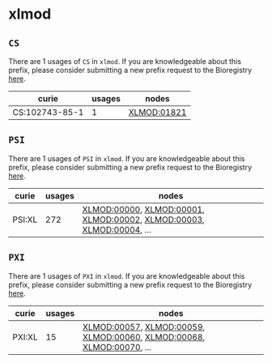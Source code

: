 # xlmod

## `CS`

There are 1 usages of `CS` in `xlmod`.
If you are knowledgeable about this prefix, please consider submitting a new prefix
request to the Bioregistry [here](https://github.com/biopragmatics/bioregistry/issues/new?assignees=cthoyt&labels=New%2CPrefix&template=new-prefix.yml&title=%5BResource%5D%3A%20CS).

| curie          |   usages | nodes                                                     |
|----------------|----------|-----------------------------------------------------------|
| CS:102743-85-1 |        1 | [XLMOD:01821](http://purl.obolibrary.org/obo/XLMOD_01821) |

## `PSI`

There are 1 usages of `PSI` in `xlmod`.
If you are knowledgeable about this prefix, please consider submitting a new prefix
request to the Bioregistry [here](https://github.com/biopragmatics/bioregistry/issues/new?assignees=cthoyt&labels=New%2CPrefix&template=new-prefix.yml&title=%5BResource%5D%3A%20PSI).

| curie   |   usages | nodes                                                                                                                                                                                                                                                                                                      |
|---------|----------|------------------------------------------------------------------------------------------------------------------------------------------------------------------------------------------------------------------------------------------------------------------------------------------------------------|
| PSI:XL  |      272 | [XLMOD:00000](http://purl.obolibrary.org/obo/XLMOD_00000), [XLMOD:00001](http://purl.obolibrary.org/obo/XLMOD_00001), [XLMOD:00002](http://purl.obolibrary.org/obo/XLMOD_00002), [XLMOD:00003](http://purl.obolibrary.org/obo/XLMOD_00003), [XLMOD:00004](http://purl.obolibrary.org/obo/XLMOD_00004), ... |

## `PXI`

There are 1 usages of `PXI` in `xlmod`.
If you are knowledgeable about this prefix, please consider submitting a new prefix
request to the Bioregistry [here](https://github.com/biopragmatics/bioregistry/issues/new?assignees=cthoyt&labels=New%2CPrefix&template=new-prefix.yml&title=%5BResource%5D%3A%20PXI).

| curie   |   usages | nodes                                                                                                                                                                                                                                                                                                      |
|---------|----------|------------------------------------------------------------------------------------------------------------------------------------------------------------------------------------------------------------------------------------------------------------------------------------------------------------|
| PXI:XL  |       15 | [XLMOD:00057](http://purl.obolibrary.org/obo/XLMOD_00057), [XLMOD:00059](http://purl.obolibrary.org/obo/XLMOD_00059), [XLMOD:00060](http://purl.obolibrary.org/obo/XLMOD_00060), [XLMOD:00068](http://purl.obolibrary.org/obo/XLMOD_00068), [XLMOD:00070](http://purl.obolibrary.org/obo/XLMOD_00070), ... |

